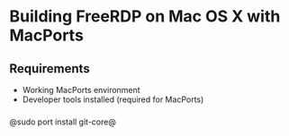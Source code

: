 # Building FreeRDP on Mac OS X with MacPorts

## Requirements
* Working MacPorts environment
* Developer tools installed (required for MacPorts)

### 

@sudo port install git-core@